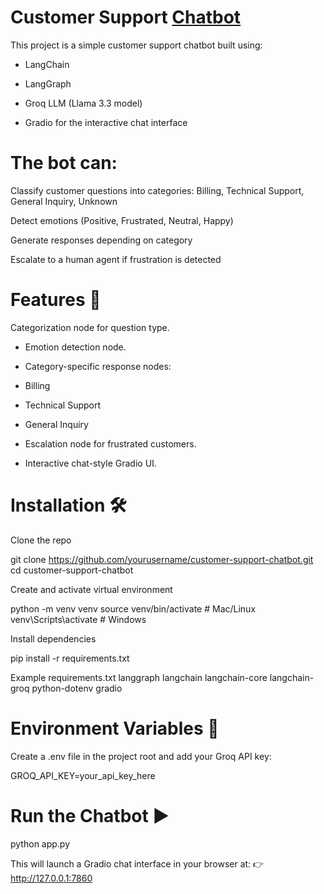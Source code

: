 # Customer Support [Chatbot](https://huggingface.co/spaces/Fatymahh/customer_support_)

This project is a simple customer support chatbot built using:

- LangChain
 + LangGraph

- Groq LLM
 (Llama 3.3 model)

- Gradio
 for the interactive chat interface

# The bot can:

Classify customer questions into categories: Billing, Technical Support, General Inquiry, Unknown

Detect emotions (Positive, Frustrated, Neutral, Happy)

Generate responses depending on category

Escalate to a human agent if frustration is detected

# Features 🚀

Categorization node for question type.

- Emotion detection node.

- Category-specific response nodes:

- Billing

- Technical Support

- General Inquiry

- Escalation node for frustrated customers.

- Interactive chat-style Gradio UI.

#  Installation 🛠️

Clone the repo

git clone https://github.com/yourusername/customer-support-chatbot.git
cd customer-support-chatbot


Create and activate virtual environment

python -m venv venv
source venv/bin/activate   # Mac/Linux
venv\Scripts\activate      # Windows


Install dependencies

pip install -r requirements.txt

Example requirements.txt
langgraph
langchain
langchain-core
langchain-groq
python-dotenv
gradio

# Environment Variables 🔑 

Create a .env file in the project root and add your Groq API key:

GROQ_API_KEY=your_api_key_here

# Run the Chatbot ▶️ 
python app.py


This will launch a Gradio chat interface in your browser at:
👉 http://127.0.0.1:7860
